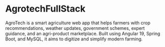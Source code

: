 # AgrotechFullStack
AgroTech is a smart agriculture web app that helps farmers with crop recommendations, weather updates, government schemes, expert guidance, and an agri-product marketplace. Built using Angular 19, Spring Boot, and MySQL, it aims to digitize and simplify modern farming.
